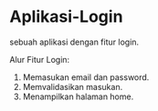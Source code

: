 # Aplikasi-Login
sebuah aplikasi dengan fitur login.  

Alur Fitur Login:  
1. Memasukan email dan password. 
2. Memvalidasikan masukan.
3. Menampilkan halaman home. 
